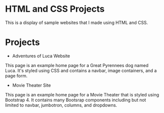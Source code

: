 
# HTML and CSS Projects

This is a display of sample websites that I made using HTML and CSS.

# Projects

 * Adventures of Luca Website
 
This page is an example home page for a Great Pyrennees dog named Luca. It's styled using CSS and contains a navbar, image containers, and a page form.



* Movie Theater Site

This page is an example home page for a Movie Theater that is styled using Bootstrap 4. It contains many Bootsrap components including but not limited to navbar, jumbotron, columns, and dropdowns.
